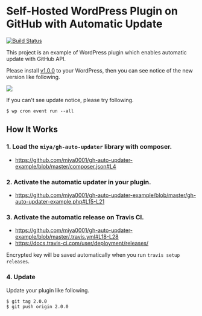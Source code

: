 # Self-Hosted WordPress Plugin on GitHub with Automatic Update

[![Build Status](https://travis-ci.org/miya0001/gh-auto-updater-example.svg?branch=master)](https://travis-ci.org/miya0001/gh-auto-updater-example)

This project is an example of WordPress plugin which enables automatic update with GitHub API.

Please install [v1.0.0](https://github.com/miya0001/gh-auto-updater-example/releases/download/1.0.0/gh-auto-updater-example.zip) to your WordPress, then you can see notice of the new version like following.

![](https://www.evernote.com/l/ABUN-UErKq5OUryilvVvE7Ufk_3yQtlRS3kB/image.png)

If you can't see update notice, please try following.

```
$ wp cron event run --all
```

## How It Works

### 1. Load the `miya/gh-auto-updater` library with composer.

* https://github.com/miya0001/gh-auto-updater-example/blob/master/composer.json#L4

### 2. Activate the automatic updater in your plugin.

* https://github.com/miya0001/gh-auto-updater-example/blob/master/gh-auto-updater-example.php#L15-L21

### 3. Activate the automatic release on Travis CI.

* https://github.com/miya0001/gh-auto-updater-example/blob/master/.travis.yml#L18-L28
* https://docs.travis-ci.com/user/deployment/releases/

Encrypted key will be saved automatically when you run `travis setup releases`.

### 4. Update

Update your plugin like following.

```
$ git tag 2.0.0
$ git push origin 2.0.0
```

